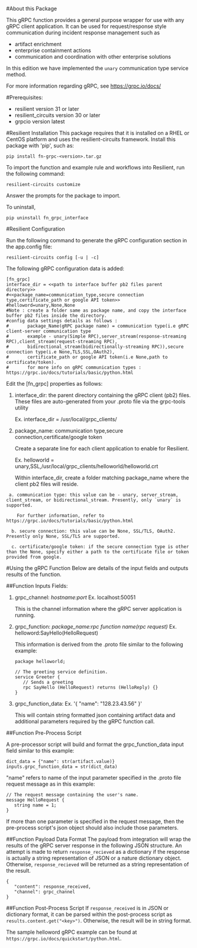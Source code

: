 #About this Package

This gRPC function provides a general purpose wrapper for use with any gRPC client application. It can be used for request/response style communication during incident response management such as 

* artifact enrichment
* enterprise containment actions
* communication and coordination with other enterprise solutions

In this edition we have implemented the `unary` communication type service method.

For more information regarding gRPC, see https://grpc.io/docs/

#Prerequisites:

* resilient version 31 or later
* resilient_circuits version 30 or later
* grpcio version latest

#Resilient Installation
This package requires that it is installed on a RHEL or CentOS platform and uses the resilient-circuits framework.
Install this package with 'pip', such as:

`pip install fn-grpc-<version>.tar.gz`

To import the function and example rule and workflows into Resilient, run the following command:

`resilient-circuits customize`

Answer the prompts for the package to import.

To uninstall,

    pip uninstall fn_grpc_interface


#Resilient Configuration
    
Run the following command to generate the gRPC configuration section in the app.config file:

    resilient-circuits config [-u | -c]  
    
The following gRPC configuration data is added:
   
    [fn_grpc]
    interface_dir = <<path to interface buffer pb2 files parent directory>>
    #<<package_name=communication_type,secure connection type,certificate_path or google API token>>
    #helloword=unary,None,None
    #Note : create a folder same as package name, and copy the interface buffer pb2 files inside the directory.
    #config data settings details as follows :
    #       package_Name(gRPC package name) = communication type(i.e gRPC client-server communication type 
    #       example - unary(Simple RPC),server_stream(response-streaming RPC),client_stream(request-streaming RPC),
    #       bidirectional_stream(bidirectionally-streaming RPC)),secure connection type(i.e None,TLS,SSL,OAuth2),
    #       certificate_path or google API token(i.e None,path to certificate/token).
    #       for more info on gRPC communication types : https://grpc.io/docs/tutorials/basic/python.html 
    
Edit the [fn_grpc] properties as follows:
  
  1.    interface_dir:  the parent directory containing the gRPC client (pb2) files. These files are auto-generated from your .proto file via the grpc-tools utility
        
        Ex. interface_dir = /usr/local/grpc_clients/
        
  2.    package_name: communication type,secure connection,certificate/google token
        
        Create a separate line for each client application to enable for Resilient.

  	    Ex. helloworld = unary,SSL,/usr/local/grpc_clients/helloworld/helloworld.crt
        
        Within interface_dir, create a folder matching package_name where the client pb2 
        files will reside.
        
     a. communication type: this value can be - unary, server_stream, client_stream, or bidirectional_stream. Presently, only `unary` is supported.
        
        For further information, refer to https://grpc.io/docs/tutorials/basic/python.html
        
      b. secure connection: this value can be None, SSL/TLS, OAuth2. Presently only None, SSL/TLS are supported.
        
      c. certificate/google token: if the secure connection type is other than the None, specify either a path to the certificate file or token provided from google.
        
#Using the gRPC Function
Below are details of the input fields and outputs results of the function.

##Function Inputs Fields:

  1. grpc_channel: *hostname:port* Ex. localhost:50051 
     
     This is the channel information where the gRPC server application is running.
  2. grpc_function: *package_name:rpc function name(rpc request)* Ex. helloword:SayHello(HelloRequest) 

     This information is derived from the .proto file similar to the following example:
     
     ```
     package helloworld;

     // The greeting service definition.
     service Greeter {
        // Sends a greeting
        rpc SayHello (HelloRequest) returns (HelloReply) {}
     }
     ```
     
  3. grpc\_function\_data: Ex. '{ "name": "128.23.43.56" }' 
     
     This will contain string formatted json containing artifact data and additional parameters required by the gRPC function call.
     
##Function Pre-Process Script

A pre-processor script will build and format the grpc\_function\_data input field similar to this example:

    
    dict_data = {"name": str(artifact.value)}
    inputs.grpc_function_data = str(dict_data)
    
   
   "name" refers to name of the input parameter specified in the .proto file request message as in this example:
   
   ```
   // The request message containing the user's name.
   message HelloRequest {
      string name = 1;
   }
   ```
   
   If more than one parameter is specified in the request message, then the pre-process script's json object should also include those parameters.
    
##Function Payload Data Format
The payload from integration will wrap the results of the gRPC server response in the following JSON structure.
An attempt is made to return `response_recieved` as a dictionary if the response is actually a string representation of JSON or a nature dictionary object. 
Otherwise, `response_recieved` will be returned as a string representation of the result.

    {
       "content": response_received,
       "channel": grpc_channel
    }


##Function Post-Process Script
If `response_received` is in JSON or dictionary format, it can be parsed within the post-process script as `results.content.get("<key>")`. Otherwise, the result will be in string format. 

The sample helloword gRPC example can be found at `https://grpc.io/docs/quickstart/python.html`.